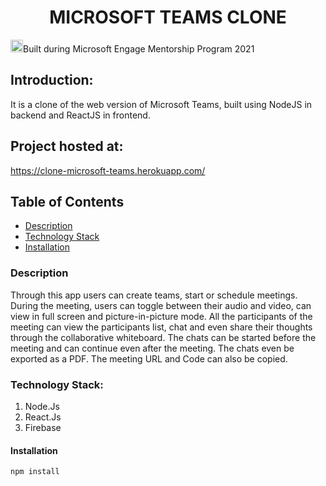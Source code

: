 <h1 align="center">MICROSOFT TEAMS CLONE</h1>

<p><img src="https://c.s-microsoft.com/favicon.ico?v2" height=20px>Built during Microsoft Engage Mentorship Program 2021</p>

## Introduction:
It is a clone of the web version of Microsoft Teams, built using NodeJS in backend and ReactJS in frontend. 

## Project hosted at:
https://clone-microsoft-teams.herokuapp.com/

## Table of Contents
- [Description](#description)
- [Technology Stack](#technology-stack)
- [Installation](#installation)

### Description
Through this app users can create teams, start or schedule meetings. During the meeting, users can toggle between their audio and video, can view in full screen and picture-in-picture mode. All the participants of the meeting can view the participants list, chat and even share their thoughts through the collaborative whiteboard. The chats can be started before the meeting and can continue even after the meeting. The chats even be exported as a PDF. The meeting URL and Code can also be copied.

### Technology Stack:
  1) Node.Js
  2) React.Js
  3) Firebase

#### Installation
```
npm install
```
